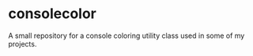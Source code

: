 # consolecolor
A small repository for a console coloring utility class used in some of my projects.
